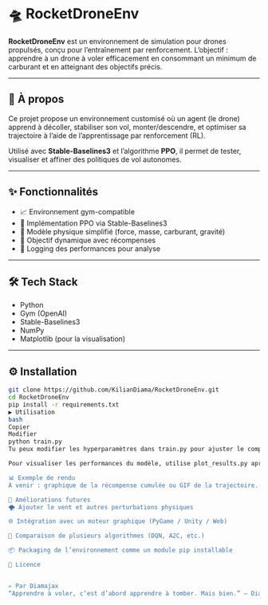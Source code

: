 # 🛸 RocketDroneEnv

**RocketDroneEnv** est un environnement de simulation pour drones propulsés, conçu pour l’entraînement par renforcement. L’objectif : apprendre à un drone à voler efficacement en consommant un minimum de carburant et en atteignant des objectifs précis.

---

## 🧠 À propos

Ce projet propose un environnement customisé où un agent (le drone) apprend à décoller, stabiliser son vol, monter/descendre, et optimiser sa trajectoire à l’aide de l’apprentissage par renforcement (RL).

Utilisé avec **Stable-Baselines3** et l’algorithme **PPO**, il permet de tester, visualiser et affiner des politiques de vol autonomes.

---

## ✨ Fonctionnalités

- 📈 Environnement gym-compatible
- 🧪 Implémentation PPO via Stable-Baselines3
- 🚀 Modèle physique simplifié (force, masse, carburant, gravité)
- 🎯 Objectif dynamique avec récompenses
- 🧬 Logging des performances pour analyse

---

## 🛠️ Tech Stack

- Python
- Gym (OpenAI)
- Stable-Baselines3
- NumPy
- Matplotlib (pour la visualisation)

---

## ⚙️ Installation

```bash
git clone https://github.com/KilianDiama/RocketDroneEnv.git
cd RocketDroneEnv
pip install -r requirements.txt
▶️ Utilisation
bash
Copier
Modifier
python train.py
Tu peux modifier les hyperparamètres dans train.py pour ajuster le comportement de ton agent.

Pour visualiser les performances du modèle, utilise plot_results.py après l'entraînement.

📊 Exemple de rendu
À venir : graphique de la récompense cumulée ou GIF de la trajectoire.

🔮 Améliorations futures
🌪️ Ajouter le vent et autres perturbations physiques

🌐 Intégration avec un moteur graphique (PyGame / Unity / Web)

🧠 Comparaison de plusieurs algorithmes (DQN, A2C, etc.)

📦 Packaging de l’environnement comme un module pip installable

📜 Licence


✍️ Par Diamajax
“Apprendre à voler, c’est d’abord apprendre à tomber. Mais bien.” – Diamajax
